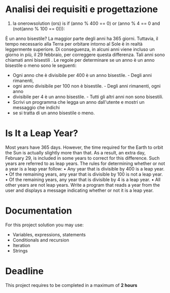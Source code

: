 # Analisi dei requisiti e progettazione

1. la onerowsolution (ors) is if (anno % 400 == 0) or (anno % 4 == 0 and (not(anno % 100 == 0))):


È un anno bisestile? La maggior parte degli anni ha 365 giorni.
Tuttavia, il tempo necessario alla Terra per orbitare intorno al Sole è in realtà 
leggermente superiore.
Di conseguenza, in alcuni anni viene incluso un giorno in più, il 29 febbraio,
per correggere questa differenza. Tali anni sono chiamati anni bisestili
. Le regole per determinare se un anno è un anno bisestile o meno sono le seguenti:
- Ogni anno che è divisibile per 400 è un anno bisestile. - Degli anni rimanenti,
- ogni anno divisibile per 100 non è bisestile. - Degli anni rimanenti, ogni anno 
- divisibile per 4 è un anno bisestile. - Tutti gli altri anni non sono bisestili.
- Scrivi un programma che legga un anno dall'utente e mostri un messaggio che indichi 
- se si tratta di un anno bisestile o meno.



# Is It a Leap Year?

Most years have 365 days. 
However, the time required for the Earth to orbit the Sun is actually slightly more than that. As a result, an extra day, February 29, is included in some years to correct for this difference. 
Such years are referred to as leap years.
The rules for determining whether or not a year is a leap year follow:
• Any year that is divisible by 400 is a leap year.
• Of the remaining years, any year that is divisible by 100 is not a leap year. • Of the remaining years, any year that is divisible by 4 is a leap year.
• All other years are not leap years.
Write a program that reads a year from the user and displays a message indicating whether or not it is a leap year.


# Documentation

For this project solution you may use:

- Variables, expressions, statements
- Conditionals and recursion
- Iteration
- Strings

# Deadline

This project requires to be completed in a maximum of **2 hours**